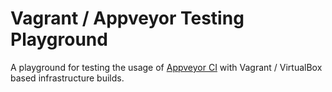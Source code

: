 # Vagrant / Appveyor Testing Playground


A playground for testing the usage of [Appveyor CI](http://www.appveyor.com/) with Vagrant / VirtualBox based infrastructure builds.


